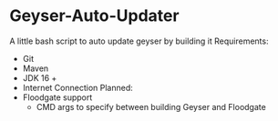 # Geyser-Auto-Updater
A little bash script to auto update geyser by building it
Requirements:
- Git
- Maven
- JDK 16 +
- Internet Connection
Planned:
- Floodgate support
  - CMD args to specify between building Geyser and Floodgate
